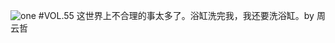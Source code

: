 ![one](http://image.wufazhuce.com/FkwJn1M1lnypSoxxsOTS0_RDgNxI)
#VOL.55
这世界上不合理的事太多了。浴缸洗完我，我还要洗浴缸。by 周云哲